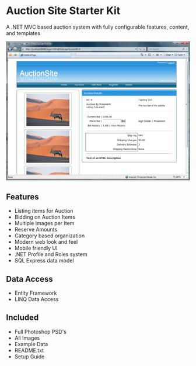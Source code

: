 # Auction Site Starter Kit

A .NET MVC based auction system with fully configurable features, content, and templates

![Auction Details](https://github.com/bsimser/AuctionSite-Starter-Kit/blob/master/docs/AuctionDetails_2.jpg)

## Features
* Listing items for Auction
* Bidding on Auction Items
* Multiple Images per Item
* Reserve Amounts
* Category based organization
* Modern web look and feel
* Mobile friendly UI
* .NET Profile and Roles system
* SQL Express data model

## Data Access
* Entity Framework
* LINQ Data Access

## Included
* Full Photoshop PSD's
* All Images
* Example Data
* README.txt
* Setup Guide
